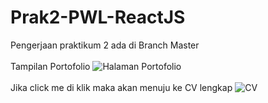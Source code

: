 # Prak2-PWL-ReactJS

Pengerjaan praktikum 2 ada di Branch Master<br>
<br>
Tampilan Portofolio
![Halaman Portofolio](https://user-images.githubusercontent.com/90945804/170671024-0b12f452-33ed-4ccc-877a-cb9dfe8961d0.jpeg)<br>
<br>
Jika click me di klik maka akan menuju ke CV lengkap
![CV](https://user-images.githubusercontent.com/90945804/170671284-6d18d913-6804-48bc-bd17-564bab47b992.jpeg)


